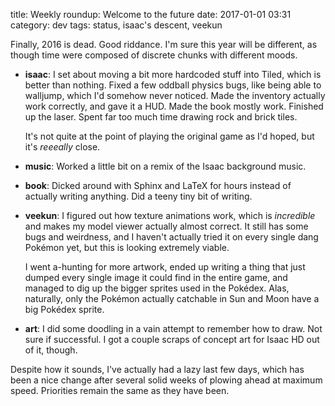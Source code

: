 title: Weekly roundup: Welcome to the future
date: 2017-01-01 03:31
category: dev
tags: status, isaac's descent, veekun

Finally, 2016 is dead.  Good riddance.  I'm sure this year will be different, as though time were composed of discrete chunks with different moods.

- **isaac**: I set about moving a bit more hardcoded stuff into Tiled, which is better than nothing.  Fixed a few oddball physics bugs, like being able to walljump, which I'd somehow never noticed.  Made the inventory actually work correctly, and gave it a HUD.  Made the book mostly work.  Finished up the laser.  Spent far too much time drawing rock and brick tiles.

    It's not quite at the point of playing the original game as I'd hoped, but it's _reeeally_ close.

- **music**: Worked a little bit on a remix of the Isaac background music.

- **book**: Dicked around with Sphinx and LaTeX for hours instead of actually writing anything.  Did a teeny tiny bit of writing.

- **veekun**: I figured out how texture animations work, which is _incredible_ and makes my model viewer actually almost correct.  It still has some bugs and weirdness, and I haven't actually tried it on every single dang Pokémon yet, but this is looking extremely viable.

    I went a-hunting for more artwork, ended up writing a thing that just dumped every single image it could find in the entire game, and managed to dig up the bigger sprites used in the Pokédex.  Alas, naturally, only the Pokémon actually catchable in Sun and Moon have a big Pokédex sprite.

- **art**: I did some doodling in a vain attempt to remember how to draw.  Not sure if successful.  I got a couple scraps of concept art for Isaac HD out of it, though.

Despite how it sounds, I've actually had a lazy last few days, which has been a nice change after several solid weeks of plowing ahead at maximum speed.  Priorities remain the same as they have been.
